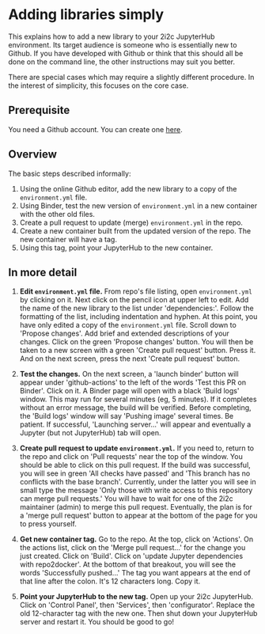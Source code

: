 # Adding libraries simply
This explains how to add a new library to your 2i2c JupyterHub environment.  Its target audience is someone who is essentially new to Github.  If you have developed with Github or think that this should all be done on the command line, the other instructions may suit you better.

There are special cases which may require a slightly different procedure.  In the interest of simplicity, this focuses on the core case.

## Prerequisite
You need a Github account.  You can create one [here](https://github.com/join).

## Overview
The basic steps described informally:
1. Using the online Github editor, add the new library to a copy of the `environment.yml` file.
2. Using Binder, test the new version of `environment.yml` in a new container with the other old files.
3. Create a pull request to update (merge) `environment.yml` in the repo.
4. Create a new container built from the updated version of the repo. The new container will have a tag.
5. Using this tag, point your JupyterHub to the new container.

## In more detail
1. **Edit `environment.yml` file.** From repo's file listing, open `environment.yml` by clicking on it.  Next click on the pencil icon at upper left to edit.  Add the name of the new library to the list under 'dependencies:'. Follow the formatting of the list, including indentation and hyphen. At this point, you have only edited a copy of the `environment.yml` file.  Scroll down to 'Propose changes'.  Add brief and extended descriptions of your changes.  Click on the green 'Propose changes' button. You will then be taken to a new screen with a green 'Create pull request' button.  Press it. And on the next screen, press the next 'Create pull request' button.

2. **Test the changes.** On the next screen, a 'launch binder' button will appear under 'github-actions' to the left of the words 'Test this PR on Binder'.  Click on it. A Binder page will open with a black 'Build logs' window.  This may run for several minutes (eg, 5 minutes). If it completes without an error message, the build will be verified.  Before completing, the 'Build logs' window will say 'Pushing image' several times. Be patient. If successful,  'Launching server...' will appear and eventually a Jupyter (but not JupyterHub) tab will open. 

3. **Create pull request to update `environment.yml`.**  If you need to, return to the repo and click on 'Pull requests' near the top of the window.  You should be able to click on this pull request.  If the build was successful, you will see in green 'All checks have passed' and 'This branch has no conflicts with the base branch'.  Currently, under the latter you will see in small type the message 'Only those with write access to this repository can merge pull requests.'  You will have to wait for one of the 2i2c maintainer (admin) to merge this pull request.  Eventually, the plan is for a 'merge pull request' button to appear at the bottom of the page for you to press yourself.

4. **Get new container tag.** Go to the repo.  At the top, click on 'Actions'.  On the actions list, click on the 'Merge pull request...' for the change you just created.  Click on 'Build'. Click on 'update Jupyter dependencies with repo2docker'.  At the bottom of that breakout, you will see the words 'Successfully pushed...'  The tag you want appears at the end of that line after the colon. It's 12 characters long. Copy it.

5. **Point your JupyterHub to the new tag.** Open up your 2i2c JupyterHub. Click on 'Control Panel', then 'Services', then 'configurator'.  Replace the old 12-character tag with the new one.  Then shut down your JupyterHub server and restart it.  You should be good to go!
